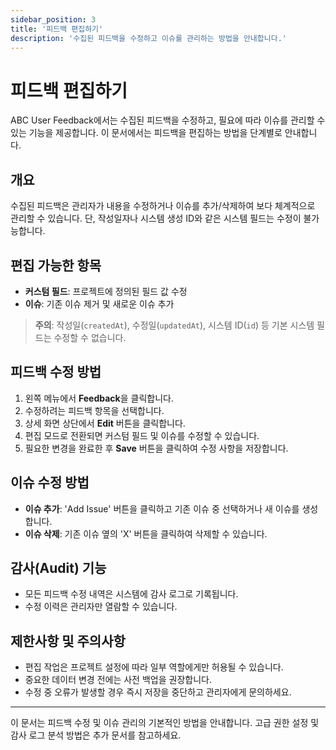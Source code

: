 ```yaml
---
sidebar_position: 3
title: '피드백 편집하기'
description: '수집된 피드백을 수정하고 이슈를 관리하는 방법을 안내합니다.'
---
```


# 피드백 편집하기

ABC User Feedback에서는 수집된 피드백을 수정하고, 필요에 따라 이슈를 관리할 수 있는 기능을 제공합니다. 이 문서에서는 피드백을 편집하는 방법을 단계별로 안내합니다.

## 개요

수집된 피드백은 관리자가 내용을 수정하거나 이슈를 추가/삭제하여 보다 체계적으로 관리할 수 있습니다. 단, 작성일자나 시스템 생성 ID와 같은 시스템 필드는 수정이 불가능합니다.

## 편집 가능한 항목

- **커스텀 필드**: 프로젝트에 정의된 필드 값 수정
- **이슈**: 기존 이슈 제거 및 새로운 이슈 추가

> **주의**: 작성일(`createdAt`), 수정일(`updatedAt`), 시스템 ID(`id`) 등 기본 시스템 필드는 수정할 수 없습니다.

## 피드백 수정 방법

1. 왼쪽 메뉴에서 **Feedback**을 클릭합니다.
2. 수정하려는 피드백 항목을 선택합니다.
3. 상세 화면 상단에서 **Edit** 버튼을 클릭합니다.
4. 편집 모드로 전환되면 커스텀 필드 및 이슈를 수정할 수 있습니다.
5. 필요한 변경을 완료한 후 **Save** 버튼을 클릭하여 수정 사항을 저장합니다.

<!-- ![피드백 편집 화면 예시](../../static/assets/b810650d-fa2d-4ef8-a9a7-a786f42df659.png) -->

## 이슈 수정 방법

- **이슈 추가**: 'Add Issue' 버튼을 클릭하고 기존 이슈 중 선택하거나 새 이슈를 생성합니다.
- **이슈 삭제**: 기존 이슈 옆의 'X' 버튼을 클릭하여 삭제할 수 있습니다.

## 감사(Audit) 기능

- 모든 피드백 수정 내역은 시스템에 감사 로그로 기록됩니다.
- 수정 이력은 관리자만 열람할 수 있습니다.

## 제한사항 및 주의사항

- 편집 작업은 프로젝트 설정에 따라 일부 역할에게만 허용될 수 있습니다.
- 중요한 데이터 변경 전에는 사전 백업을 권장합니다.
- 수정 중 오류가 발생할 경우 즉시 저장을 중단하고 관리자에게 문의하세요.

---

이 문서는 피드백 수정 및 이슈 관리의 기본적인 방법을 안내합니다. 고급 권한 설정 및 감사 로그 분석 방법은 추가 문서를 참고하세요.
